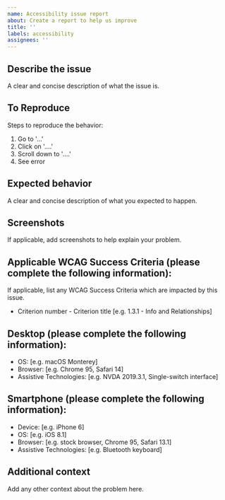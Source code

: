 ```yaml
---
name: Accessibility issue report
about: Create a report to help us improve
title: ''
labels: accessibility
assignees: ''
---
```


## Describe the issue

A clear and concise description of what the issue is.

## To Reproduce

Steps to reproduce the behavior:

1. Go to '...'
2. Click on '....'
3. Scroll down to '....'
4. See error

## Expected behavior

A clear and concise description of what you expected to happen.

## Screenshots

If applicable, add screenshots to help explain your problem.

## Applicable WCAG Success Criteria (please complete the following information):

If applicable, list any WCAG Success Criteria which are impacted by this issue.

- Criterion number - Criterion title [e.g. 1.3.1 - Info and Relationships]

## Desktop (please complete the following information):

- OS: [e.g. macOS Monterey]
- Browser: [e.g. Chrome 95, Safari 14]
- Assistive Technologies: [e.g. NVDA 2019.3.1, Single-switch interface]

## Smartphone (please complete the following information):

- Device: [e.g. iPhone 6]
- OS: [e.g. iOS 8.1]
- Browser: [e.g. stock browser, Chrome 95, Safari 13.1]
- Assistive Technologies: [e.g. Bluetooth keyboard]

## Additional context

Add any other context about the problem here.
